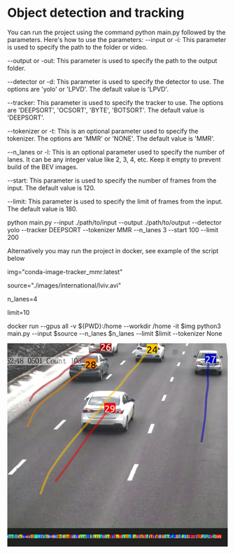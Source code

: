 # Object detection and tracking 
 
You can run the project using the command python main.py followed by the parameters. Here's how to use the parameters:
--input or -i: This parameter is used to specify the path to the folder or video. 

--output or -out: This parameter is used to specify the path to the output folder. 

--detector or -d: This parameter is used to specify the detector to use. The options are 'yolo' or 'LPVD'. The default value is 'LPVD'. 

--tracker: This parameter is used to specify the tracker to use. The options are 'DEEPSORT', 'OCSORT', 'BYTE', 'BOTSORT'. The default value is 'DEEPSORT'. 

--tokenizer or -t: This is an optional parameter used to specify the tokenizer. The options are 'MMR' or 'NONE'. The default value is 'MMR'. 

--n_lanes or -l: This is an optional parameter used to specify the number of lanes. It can be any integer value like 2, 3, 4, etc. Keep it empty to prevent build of the BEV images.

--start: This parameter is used to specify the number of frames from the input. The default value is 120. 

--limit: This parameter is used to specify the limit of frames from the input. The default value is 180.

python main.py --input ./path/to/input --output ./path/to/output --detector yolo --tracker DEEPSORT --tokenizer MMR --n_lanes 3 --start 100 --limit 200


Alternatively you may run the project in docker, see example of the script below

img="conda-image-tracker_mmr:latest"

source="./images/international/lviv.avi"

n_lanes=4

limit=10

docker run --gpus all -v ${PWD}:/home --workdir /home -it $img python3 main.py --input $source --n_lanes $n_lanes --limit $limit --tokenizer None

![alt text](/output/Image.png)
